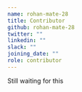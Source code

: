 ```yaml
---
name: rohan-mate-28
title: Contributor
github: rohan-mate-28
twitter: ""
linkedin: ""
slack: ""
joining_date: ""
role: contributor
---
```


Still waiting for this
